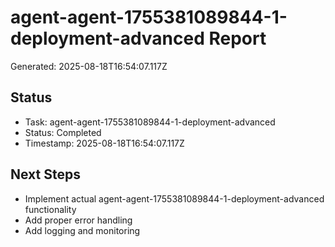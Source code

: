 # agent-agent-1755381089844-1-deployment-advanced Report

Generated: 2025-08-18T16:54:07.117Z

## Status
- Task: agent-agent-1755381089844-1-deployment-advanced
- Status: Completed
- Timestamp: 2025-08-18T16:54:07.117Z

## Next Steps
- Implement actual agent-agent-1755381089844-1-deployment-advanced functionality
- Add proper error handling
- Add logging and monitoring
